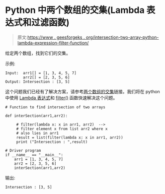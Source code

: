 # Python 中两个数组的交集(Lambda 表达式和过滤函数)

> 原文:[https://www . geesforgeks . org/intersection-two-array-python-lambda-expression-filter-function/](https://www.geeksforgeeks.org/intersection-two-arrays-python-lambda-expression-filter-function/)

给定两个数组，找到它们的交集。

示例:

```
Input:  arr1[] = [1, 3, 4, 5, 7]
        arr2[] = [2, 3, 5, 6]
Output: Intersection : [3, 5]

```

这个问题我们已经有了解决方案，请参考[两个数组的交集](https://www.geeksforgeeks.org/union-and-intersection-of-two-sorted-arrays-2/)链接。我们将在 python 中使用 [Lambda 表达式](https://www.geeksforgeeks.org/python-lambda-anonymous-functions-filter-map-reduce/)和 [filter()](https://www.geeksforgeeks.org/lambda-filter-python-examples/) 函数快速解决这个问题。

```
# Function to find intersection of two arrays

def interSection(arr1,arr2):

     # filter(lambda x: x in arr1, arr2)  -->
     # filter element x from list arr2 where x
     # also lies in arr1
     result = list(filter(lambda x: x in arr1, arr2)) 
     print ("Intersection : ",result)

# Driver program
if __name__ == "__main__":
    arr1 = [1, 3, 4, 5, 7]
    arr2 = [2, 3, 5, 6]
    interSection(arr1,arr2)
```

输出:

```
Intersection : [3, 5]

```